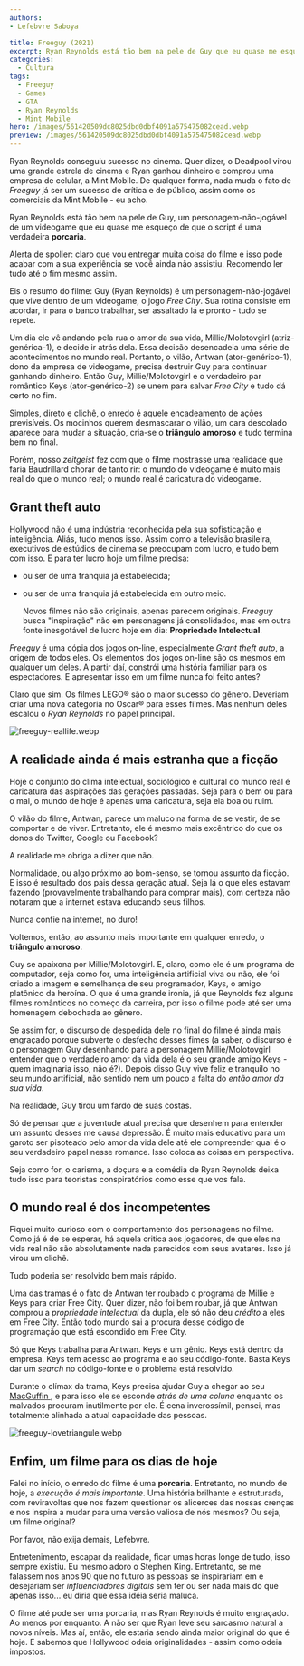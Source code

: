 ```yaml
---
authors:
- Lefebvre Saboya

title: Freeguy (2021)
excerpt: Ryan Reynolds está tão bem na pele de Guy que eu quase me esqueço de que o script é uma verdadeira porcaria.
categories:
  - Cultura
tags:
  - Freeguy
  - Games
  - GTA
  - Ryan Reynolds
  - Mint Mobile
hero: /images/561420509dc8025dbd0dbf4091a575475082cead.webp
preview: /images/561420509dc8025dbd0dbf4091a575475082cead.webp
---
```


Ryan Reynolds conseguiu sucesso no cinema. Quer dizer, o Deadpool virou uma grande estrela de cinema e Ryan ganhou dinheiro e comprou uma empresa de celular, a Mint Mobile. De qualquer forma, nada muda o fato de *Freeguy* já ser um sucesso de crítica e de público, assim como os comerciais da Mint Mobile - eu acho. 

Ryan Reynolds está tão bem na pele de Guy, um personagem-não-jogável de um videogame que eu quase me esqueço de que o script é uma verdadeira **porcaria**.

Alerta de spolier: claro que vou entregar muita coisa do filme e isso pode acabar com a sua experiência se você ainda não assistiu. Recomendo ler tudo até o fim mesmo assim. 

Eis o resumo do filme: Guy (Ryan Reynolds) é um personagem-não-jogável que vive dentro de um videogame, o jogo *Free City*. Sua rotina consiste em acordar, ir para o banco trabalhar, ser assaltado lá e pronto - tudo se repete. 

Um dia ele vê andando pela rua o amor da sua vida, Millie/Molotovgirl (atriz-genérica-1), e decide ir atrás dela. Essa decisão desencadeia uma série de acontecimentos no mundo real. Portanto, o vilão, Antwan (ator-genérico-1), dono da empresa de videogame, precisa destruir Guy para continuar ganhando dinheiro. Então Guy,  Millie/Molotovgirl e o verdadeiro par romântico Keys (ator-genérico-2) se unem para salvar *Free City* e tudo dá certo no fim.

Simples, direto e clichê, o enredo é aquele encadeamento de ações previsíveis. Os mocinhos querem desmascarar o vilão, um cara descolado aparece para mudar a situação, cria-se o **triângulo amoroso** e tudo termina bem no final.

Porém, nosso *zeitgeist* fez com que o filme mostrasse uma realidade que faria Baudrillard chorar de tanto rir: o mundo do videogame é muito mais real do que o mundo real; o mundo real é caricatura do videogame.

## Grant theft auto

Hollywood não é uma indústria reconhecida pela sua sofisticação e inteligência. Aliás, tudo menos isso. Assim como a televisão brasileira, executivos de estúdios de cinema se preocupam com lucro, e tudo bem com isso. E para ter lucro hoje um filme precisa:

- ou ser de uma franquia já estabelecida;

- ou ser de uma franquia já estabelecida em outro meio.
  
  Novos filmes não são originais, apenas parecem originais. *Freeguy* busca "inspiração" não em personagens já consolidados, mas em outra fonte inesgotável de lucro hoje em dia: **Propriedade Intelectual**.

*Freeguy* é uma cópia dos jogos on-line, especialmente *Grant theft auto*, a origem de todos eles. Os elementos dos jogos on-line são os mesmos em qualquer um deles. A partir daí, constrói uma história familiar para os espectadores. E apresentar isso em um filme nunca foi feito antes?

Claro que sim. Os filmes LEGO® são o maior sucesso do gênero. Deveriam criar uma nova categoria no Oscar® para esses filmes. Mas nenhum deles escalou o *Ryan Reynolds* no papel principal.

![freeguy-reallife.webp](/images/429bf17dd8ed548b7a59fc5e88e13f571acb8791.webp)

## A realidade ainda é mais estranha que a ficção

Hoje o conjunto do clima intelectual, sociológico e cultural do mundo real é caricatura das aspirações das gerações passadas. Seja para o bem ou para o mal, o mundo de hoje é apenas uma caricatura, seja ela boa ou ruim.

O vilão do filme, Antwan, parece um maluco na forma de se vestir, de se comportar e de viver. Entretanto, ele é mesmo mais excêntrico do que os donos do Twitter, Google ou Facebook?

A realidade me obriga a dizer que não.

Normalidade, ou algo próximo ao bom-senso, se tornou assunto da ficção. E isso é resultado dos pais dessa geração atual. Seja lá o que eles estavam fazendo (provavelmente trabalhando para comprar mais), com certeza não notaram que a internet estava educando seus filhos.

Nunca confie na internet, no duro!

Voltemos, então, ao assunto mais importante em qualquer enredo, o **triângulo amoroso**. 

Guy se apaixona por Millie/Molotovgirl. E, claro, como ele é um programa de computador, seja como for, uma inteligência artificial viva ou não, ele foi criado a imagem e semelhança de seu programador,  Keys, o amigo platônico da heroína. O que é uma grande ironia, já que Reynolds fez alguns filmes românticos no começo da carreira, por isso o filme pode até ser uma homenagem debochada ao gênero. 

Se assim for, o discurso de despedida dele no final do filme é ainda mais engraçado porque subverte o desfecho desses fimes (a saber, o discurso é o personagem Guy desenhando para a personagem Millie/Molotovgirl entender que o verdadeiro amor da vida dela é o seu grande amigo Keys - quem imaginaria isso, não é?). Depois disso Guy vive feliz e tranquilo no seu mundo artificial, não sentido nem um pouco a falta do *então amor da sua vida*. 

Na realidade, Guy tirou um fardo de suas costas.

Só de pensar que a juventude atual precisa que desenhem para entender um assunto desses me causa depressão. É muito mais educativo para um garoto ser pisoteado pelo amor da vida dele até ele compreender qual é o seu verdadeiro papel nesse romance. Isso coloca as coisas em perspectiva. 

Seja como for, o carisma, a doçura e a comédia de Ryan Reynolds deixa tudo isso para teoristas conspiratórios como esse que vos fala.

## O mundo real é dos incompetentes

Fiquei muito curioso com o comportamento dos personagens no filme. Como já é de se esperar, há aquela critica aos jogadores, de que eles na vida real não são absolutamente nada parecidos com seus avatares. Isso já virou um clichê. 

Tudo poderia ser resolvido bem mais rápido.

Uma das tramas é o fato de Antwan ter roubado o programa de Millie e Keys para criar Free City. Quer dizer, não foi bem roubar, já que Antwan comprou a *propriedade intelectual* da dupla, ele só não deu *crédito* a eles em Free City. Então todo mundo sai a procura desse código de programação que está escondido em Free City.

Só que Keys trabalha para Antwan. Keys é um gênio. Keys está dentro da empresa. Keys tem acesso ao programa e ao seu código-fonte. Basta Keys dar um *search* no código-fonte e o problema está resolvido.

Durante o clímax da trama, Keys precisa ajudar Guy a chegar ao seu [MacGuffin ](https://en.wikipedia.org/wiki/MacGuffin), e para isso ele se esconde *atrás de uma coluna* enquanto os malvados procuram inutilmente por ele. É cena inverossímil, pensei, mas totalmente alinhada a atual capacidade das pessoas.

![freeguy-lovetriangule.webp](/images/51e034413030d693e789ddf71f2f91a439bf5b64.webp)

## Enfim, um filme para os dias de hoje

Falei no início, o enredo do filme é uma **porcaria**. Entretanto, no mundo de hoje, a *execução é mais importante*. Uma história brilhante e estruturada, com reviravoltas que nos fazem questionar os alicerces das nossas crenças e nos inspira a mudar para uma versão valiosa de nós mesmos? Ou seja, um filme original?

Por favor, não exija demais, Lefebvre.

Entretenimento, escapar da realidade, ficar umas horas longe de tudo, isso sempre existiu. Eu mesmo adoro o Stephen King. Entretanto, se me falassem nos anos 90 que no futuro as pessoas se inspirariam em e desejariam ser *influenciadores digitais* sem ter ou ser nada mais do que apenas isso... eu diria que essa idéia seria maluca.

O filme até pode ser uma porcaria, mas Ryan Reynolds é muito engraçado. Ao menos por enquanto. A não ser que Ryan leve seu sarcasmo natural a novos níveis. Mas aí, então, ele estaria sendo ainda maior original do que é hoje. E sabemos que Hollywood odeia originalidades - assim como odeia impostos.
